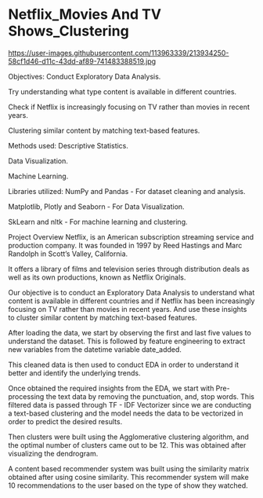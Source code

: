 # Netflix_Movies And TV Shows_Clustering

https://user-images.githubusercontent.com/113963339/213934250-58cf1d46-d11c-43dd-af89-741483388519.jpg

Objectives: Conduct Exploratory Data Analysis.


Try understanding what type content is available in different countries.


Check if Netflix is increasingly focusing on TV rather than movies in recent years.


Clustering similar content by matching text-based features.


Methods used: Descriptive Statistics.


Data Visualization.


Machine Learning.


Libraries utilized: NumPy and Pandas - For dataset cleaning and analysis.


Matplotlib, Plotly and Seaborn - For Data Visualization.


SkLearn and nltk - For machine learning and clustering.


Project Overview Netflix, is an American subscription streaming service and production company. It was founded in 1997 by Reed Hastings and Marc Randolph in Scott’s Valley, California.


It offers a library of films and television series through distribution deals as well as its own productions, known as Netflix Originals.


Our objective is to conduct an Exploratory Data Analysis to understand what content is available in different countries and if Netflix has been increasingly focusing on TV rather than movies in recent years. And use these insights to cluster similar content by matching text-based features.


After loading the data, we start by observing the first and last five values to understand the dataset. This is followed by feature engineering to extract new variables from the datetime variable date_added.


This cleaned data is then used to conduct EDA in order to understand it better and identify the underlying trends.


Once obtained the required insights from the EDA, we start with Pre-processing the text data by removing the punctuation, and, stop words. This filtered data is passed through TF - IDF Vectorizer since we are conducting a text-based clustering and the model needs the data to be vectorized in order to predict the desired results.


Then clusters were built using the Agglomerative clustering algorithm, and the optimal number of clusters came out to be 12. This was obtained after visualizing the dendrogram.


A content based recommender system was built using the similarity matrix obtained after using cosine similarity. This recommender system will make 10 recommendations to the user based on the type of show they watched.
